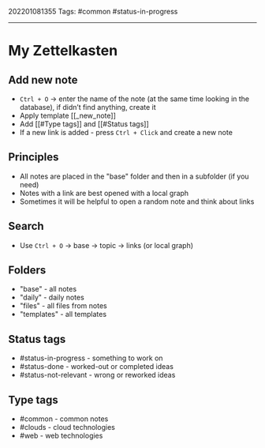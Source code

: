 202201081355
Tags: #common #status-in-progress

--- 
# My Zettelkasten

## Add new note
- `Ctrl + O` -> enter the name of the note (at the same time looking in the database), if didn’t find anything, create it
- Apply template [[_new_note]]
- Add [[#Type tags]] and [[#Status tags]]
- If a new link is added - press `Ctrl + Click` and create a new note

## Principles
- All notes are placed in the "base" folder and then  in a subfolder (if you need)
- Notes with a link are best opened with a local graph
- Sometimes it will be helpful to open a random note and think about links

## Search
- Use `Ctrl + O` -> base -> topic -> links (or local graph)

## Folders
- "base" - all notes
- "daily" - daily notes
- "files" - all files from notes
- "templates" - all templates

## Status tags
- #status-in-progress - something to work on 
- #status-done - worked-out or completed ideas
- #status-not-relevant - wrong or reworked ideas

## Type tags
- #common - common notes
- #clouds - cloud technologies
- #web - web technologies